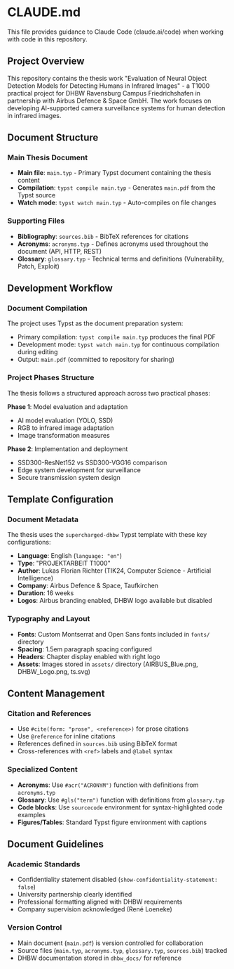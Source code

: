 # CLAUDE.md

This file provides guidance to Claude Code (claude.ai/code) when working with code in this repository.

## Project Overview

This repository contains the thesis work "Evaluation of Neural Object Detection Models for Detecting Humans in Infrared Images" - a T1000 practical project for DHBW Ravensburg Campus Friedrichshafen in partnership with Airbus Defence & Space GmbH. The work focuses on developing AI-supported camera surveillance systems for human detection in infrared images.

## Document Structure

### Main Thesis Document
- **Main file**: `main.typ` - Primary Typst document containing the thesis content
- **Compilation**: `typst compile main.typ` - Generates `main.pdf` from the Typst source
- **Watch mode**: `typst watch main.typ` - Auto-compiles on file changes

### Supporting Files
- **Bibliography**: `sources.bib` - BibTeX references for citations
- **Acronyms**: `acronyms.typ` - Defines acronyms used throughout the document (API, HTTP, REST)
- **Glossary**: `glossary.typ` - Technical terms and definitions (Vulnerability, Patch, Exploit)

## Development Workflow

### Document Compilation
The project uses Typst as the document preparation system:
- Primary compilation: `typst compile main.typ` produces the final PDF
- Development mode: `typst watch main.typ` for continuous compilation during editing
- Output: `main.pdf` (committed to repository for sharing)

### Project Phases Structure
The thesis follows a structured approach across two practical phases:

**Phase 1**: Model evaluation and adaptation
- AI model evaluation (YOLO, SSD)
- RGB to infrared image adaptation
- Image transformation measures

**Phase 2**: Implementation and deployment
- SSD300-ResNet152 vs SSD300-VGG16 comparison
- Edge system development for surveillance
- Secure transmission system design

## Template Configuration

### Document Metadata
The thesis uses the `supercharged-dhbw` Typst template with these key configurations:
- **Language**: English (`language: "en"`)
- **Type**: "PROJEKTARBEIT T1000"
- **Author**: Lukas Florian Richter (TIK24, Computer Science - Artificial Intelligence)
- **Company**: Airbus Defence & Space, Taufkirchen
- **Duration**: 16 weeks
- **Logos**: Airbus branding enabled, DHBW logo available but disabled

### Typography and Layout
- **Fonts**: Custom Montserrat and Open Sans fonts included in `fonts/` directory
- **Spacing**: 1.5em paragraph spacing configured
- **Headers**: Chapter display enabled with right logo
- **Assets**: Images stored in `assets/` directory (AIRBUS_Blue.png, DHBW_Logo.png, ts.svg)

## Content Management

### Citation and References
- Use `#cite(form: "prose", <reference>)` for prose citations
- Use `@reference` for inline citations
- References defined in `sources.bib` using BibTeX format
- Cross-references with `<ref>` labels and `@label` syntax

### Specialized Content
- **Acronyms**: Use `#acr("ACRONYM")` function with definitions from `acronyms.typ`
- **Glossary**: Use `#gls("term")` function with definitions from `glossary.typ`
- **Code blocks**: Use `sourcecode` environment for syntax-highlighted code examples
- **Figures/Tables**: Standard Typst figure environment with captions

## Document Guidelines

### Academic Standards
- Confidentiality statement disabled (`show-confidentiality-statement: false`)
- University partnership clearly identified
- Professional formatting aligned with DHBW requirements
- Company supervision acknowledged (René Loeneke)

### Version Control
- Main document (`main.pdf`) is version controlled for collaboration
- Source files (`main.typ`, `acronyms.typ`, `glossary.typ`, `sources.bib`) tracked
- DHBW documentation stored in `dhbw_docs/` for reference